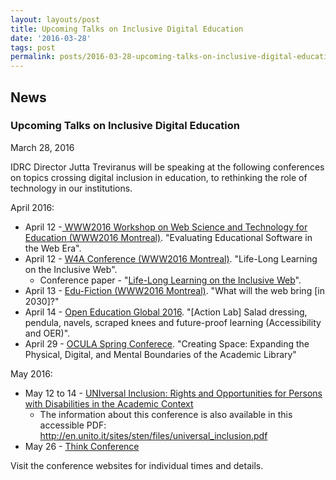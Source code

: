 ```yaml
---
layout: layouts/post
title: Upcoming Talks on Inclusive Digital Education
date: '2016-03-28'
tags: post
permalink: posts/2016-03-28-upcoming-talks-on-inclusive-digital-education.html
---
```

<article class="floe-content floe-news-item">
                <h2> News </h2>
                <h3>Upcoming Talks on Inclusive Digital Education</h3>
                <time class="floe-date" datetime="2016-03-28">March 28, 2016</time>
                <p>IDRC Director Jutta Treviranus will be speaking at the following conferences on topics crossing digital inclusion in education, to rethinking the role of technology in our institutions.</p>
                <p>April 2016:</p>
                <ul>
                	<li>April 12 -<a href="https://events.keep.edu.hk/webed/2016/"> WWW2016 Workshop on Web Science and Technology for Education (WWW2016 Montreal)</a>. "Evaluating Educational Software in the Web Era".</li>
                	<li>April 12 - <a href="http://www.w4a.info/2016/">W4A Conference (WWW2016 Montreal)</a>. "Life-Long Learning on the Inclusive Web".
                        <ul>
                        	<li>Conference paper - "<a href="http://inclusivedesign.ca/wp-content/uploads/2016/03/Treviranus-Web4All-Paper_accessible-PDF.pdf">Life-Long Learning on the Inclusive Web</a>".</li>
                        </ul>
                    </li>
                	<li>April 13 - <a href="http://www.teluq.ca/edu-fiction2030/">Edu-Fiction (WWW2016 Montreal)</a>. "What will the web bring [in 2030]?"</li>
                	<li>April 14 - <a href="http://conference.oeconsortium.org/2016/">Open Education Global 2016</a>. "[Action Lab] Salad dressing, pendula, navels, scraped knees and future-proof learning (Accessibility and OER)".</li>
                	<li>April 29 - <a href="https://oculaspring.wordpress.com/">OCULA Spring Conferece</a>. "Creating Space: Expanding the Physical, Digital, and Mental Boundaries of the Academic Library"</li>
                </ul>
                <p>May 2016:</p>
                <ul>
                	<li>May 12 to 14 - <a href="https://www.unito.it/gallerie/universal-inclusion-rights-and-opportunities-persons-disabilities-academic-context">UNIversal Inclusion: Rights and Opportunities for Persons with Disabilities in the Academic Context</a>
                        <ul>
                        	<li>The information about this conference is also available in this accessible PDF: <a href="http://en.unito.it/sites/sten/files/universal_inclusion.pdf">http://en.unito.it/sites/sten/files/universal_inclusion.pdf</a></li>
                        </ul>
                    </li>
                	<li>May 26 - <a href="http://www.thinkconference.ca/">Think Conference</a></li>
                </ul>
                <p>Visit the conference websites for individual times and details.</p>
            </article>
